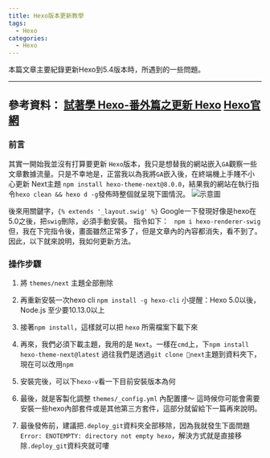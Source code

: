 ```yaml
---
title: Hexo版本更新教學
tags:
  - Hexo
categories:
  - Hexo
---
```

本篇文章主要紀錄更新Hexo到5.4版本時，所遇到的一些問題。
<!-- more -->
---
參考資料：
[試著學 Hexo-番外篇之更新 Hexo](https://ithelp.ithome.com.tw/articles/10253367)
[Hexo官網](https://theme-next.js.org/)
---
### 前言
其實一開始我並沒有打算要更新 `Hexo`版本，我只是想替我的網站嵌入`GA`觀察一些文章數據流量。只是不幸地是，正當我以為我將`GA`嵌入後，在終端機上手賤不小心更新 Next主題 `npm install hexo-theme-next@8.0.0`，結果我的網站在執行指令`hexo clean && hexo d -g`發佈時整個就呈現下圖情況。
![示意圖](https://i.imgur.com/tUw0lJ3.png)

後來用關鍵字，`{% extends '_layout.swig' %}` Google一下發現好像是hexo在5.0之後，把`swig`刪除，必須手動安裝。
指令如下：
` npm i hexo-renderer-swig`
但，我在下完指令後，畫面雖然正常多了，但是文章內的內容都消失，看不到了。因此，以下就來說明，我如何更新方法。

### 操作步驟
1. 將 `themes/next` 主題全部刪除

2. 再重新安裝一次hexo cli `npm install -g hexo-cli`
小提醒：Hexo 5.0以後，Node.js 至少要10.13.0以上

3. 接著`npm install`，這樣就可以把 `hexo` 所需檔案下載下來

4. 再來，我們必須下載主題，我用的是 `Next`。一樣在`cmd`上，下`npm install hexo-theme-next@latest`
過往我們是透過`git clone next`主題到資料夾下，現在可以改用`npm`

5. 安裝完後，可以下`hexo-v`看一下目前安裝版本為何

6. 最後，就是客製化調整 `themes/_config.yml` 內配置摟～
這時候你可能會需要安裝一些hexo內部套件或是其他第三方套件，這部分就留給下一篇再來說明。

7. 最後發佈前，建議把`.deploy_git`資料夾全部移除，因為我就發生下面問題
`Error: ENOTEMPTY: directory not empty hexo`，解決方式就是直接移除`.deploy_git`資料夾就可嘍



